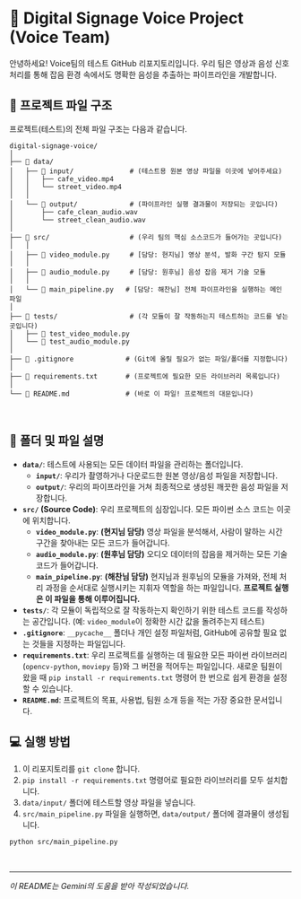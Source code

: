 # 🚀 Digital Signage Voice Project (Voice Team)

안녕하세요! Voice팀의 테스트 GitHub 리포지토리입니다.
우리 팀은 영상과 음성 신호 처리를 통해 잡음 환경 속에서도 명확한 음성을 추출하는 파이프라인을 개발합니다.

## 📁 프로젝트 파일 구조

프로젝트(테스트)의 전체 파일 구조는 다음과 같습니다.

```
digital-signage-voice/
│
├── 📂 data/
│   ├── 📂 input/              # (테스트용 원본 영상 파일을 이곳에 넣어주세요)
│   │   ├── cafe_video.mp4
│   │   └── street_video.mp4
│   │
│   └── 📂 output/             # (파이프라인 실행 결과물이 저장되는 곳입니다)
│       ├── cafe_clean_audio.wav
│       └── street_clean_audio.wav
│
├── 📂 src/                    # (우리 팀의 핵심 소스코드가 들어가는 곳입니다)
│   │
│   ├── 📄 video_module.py     # [담당: 현지님] 영상 분석, 발화 구간 탐지 모듈
│   │
│   ├── 📄 audio_module.py     # [담당: 원후님] 음성 잡음 제거 기술 모듈
│   │
│   └── 📄 main_pipeline.py   # [담당: 해찬님] 전체 파이프라인을 실행하는 메인 파일
│
├── 📂 tests/                  # (각 모듈이 잘 작동하는지 테스트하는 코드를 넣는 곳입니다)
│   ├── 📄 test_video_module.py
│   └── 📄 test_audio_module.py
│
├── 📄 .gitignore             # (Git에 올릴 필요가 없는 파일/폴더를 지정합니다)
│
├── 📄 requirements.txt       # (프로젝트에 필요한 모든 라이브러리 목록입니다)
│
└── 📄 README.md              # (바로 이 파일! 프로젝트의 대문입니다)
```

<br>

## 📌 폴더 및 파일 설명

* **`data/`**: 테스트에 사용되는 모든 데이터 파일을 관리하는 폴더입니다.
    * **`input/`**: 우리가 촬영하거나 다운로드한 원본 영상/음성 파일을 저장합니다.
    * **`output/`**: 우리의 파이프라인을 거쳐 최종적으로 생성된 깨끗한 음성 파일을 저장합니다.
* **`src/` (Source Code)**: 우리 프로젝트의 심장입니다. 모든 파이썬 소스 코드는 이곳에 위치합니다.
    * **`video_module.py`**: **(현지님 담당)** 영상 파일을 분석해서, 사람이 말하는 시간 구간을 찾아내는 모든 코드가 들어갑니다.
    * **`audio_module.py`**: **(원후님 담당)** 오디오 데이터의 잡음을 제거하는 모든 기술 코드가 들어갑니다.
    * **`main_pipeline.py`**: **(해찬님 담당)** 현지님과 원후님의 모듈을 가져와, 전체 처리 과정을 순서대로 실행시키는 지휘자 역할을 하는 파일입니다. **프로젝트 실행은 이 파일을 통해 이루어집니다.**
* **`tests/`**: 각 모듈이 독립적으로 잘 작동하는지 확인하기 위한 테스트 코드를 작성하는 공간입니다. (예: `video_module`이 정확한 시간 값을 돌려주는지 테스트)
* **`.gitignore`**: `__pycache__` 폴더나 개인 설정 파일처럼, GitHub에 공유할 필요 없는 것들을 지정하는 파일입니다.
* **`requirements.txt`**: 우리 프로젝트를 실행하는 데 필요한 모든 파이썬 라이브러리(`opencv-python`, `moviepy` 등)와 그 버전을 적어두는 파일입니다. 새로운 팀원이 왔을 때 `pip install -r requirements.txt` 명령어 한 번으로 쉽게 환경을 설정할 수 있습니다.
* **`README.md`**: 프로젝트의 목표, 사용법, 팀원 소개 등을 적는 가장 중요한 문서입니다.

## 💻 실행 방법

1.  이 리포지토리를 `git clone` 합니다.
2.  `pip install -r requirements.txt` 명령어로 필요한 라이브러리를 모두 설치합니다.
3.  `data/input/` 폴더에 테스트할 영상 파일을 넣습니다.
4.  `src/main_pipeline.py` 파일을 실행하면, `data/output/` 폴더에 결과물이 생성됩니다.

```bash
python src/main_pipeline.py
```

<br>

---
*이 README는 Gemini의 도움을 받아 작성되었습니다.*
